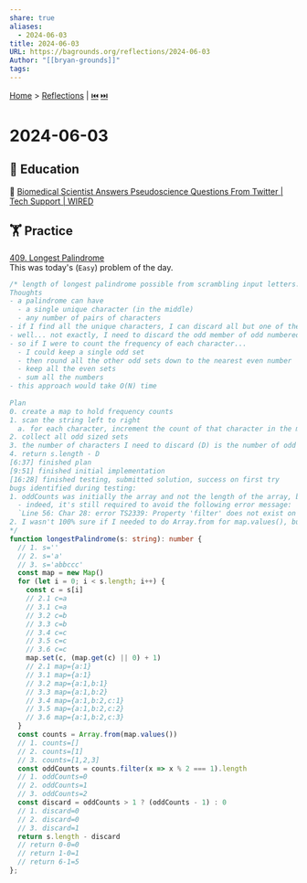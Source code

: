 ```yaml
---  
share: true  
aliases:  
  - 2024-06-03  
title: 2024-06-03  
URL: https://bagrounds.org/reflections/2024-06-03  
Author: "[[bryan-grounds]]"  
tags:   
---  
```

[Home](../index.md) > [Reflections](./index.md) | [⏮️](./2024-06-02.md) [⏭️](./2024-06-04.md)  
# 2024-06-03  
## 🧠 Education  
🎩 [Biomedical Scientist Answers Pseudoscience Questions From Twitter | Tech Support | WIRED](../videos/biomedical-scientist-answers-pseudoscience-questions-from-twitter-tech-support-wired.md)  
  
## 🏋️ Practice  
[409. Longest Palindrome](https://leetcode.com/problems/longest-palindrome)  
This was today's (`Easy`) problem of the day.  
  
```ts  
/* length of longest palindrome possible from scrambling input letters. case sensitive  
Thoughts  
- a palindrome can have  
  - a single unique character (in the middle)  
  - any number of pairs of characters  
- if I find all the unique characters, I can discard all but one of them and keep everything else  
- well... not exactly, I need to discard the odd member of odd numbered sets of characters  
- so if I were to count the frequency of each character...  
  - I could keep a single odd set  
  - then round all the other odd sets down to the nearest even number  
  - keep all the even sets  
  - sum all the numbers  
- this approach would take O(N) time  
  
Plan  
0. create a map to hold frequency counts  
1. scan the string left to right  
  a. for each character, increment the count of that character in the map  
2. collect all odd sized sets  
3. the number of characters I need to discard (D) is the number of odd sets minus one  
4. return s.length - D  
[6:37] finished plan  
[9:51] finished initial implementation  
[16:28] finished testing, submitted solution, success on first try  
bugs identified during testing:  
1. oddCounts was initially the array and not the length of the array, but I treated it like a number  
  - indeed, it's still required to avoid the following error message:  
  `Line 56: Char 28: error TS2339: Property 'filter' does not exist on type 'IterableIterator<any>'.`  
2. I wasn't 100% sure if I needed to do Array.from for map.values(), but I added this in after testing  
*/  
function longestPalindrome(s: string): number {  
  // 1. s=''  
  // 2. s='a'  
  // 3. s='abbccc'  
  const map = new Map()  
  for (let i = 0; i < s.length; i++) {  
    const c = s[i]  
    // 2.1 c=a  
    // 3.1 c=a  
    // 3.2 c=b  
    // 3.3 c=b  
    // 3.4 c=c  
    // 3.5 c=c  
    // 3.6 c=c  
    map.set(c, (map.get(c) || 0) + 1)  
    // 2.1 map={a:1}  
    // 3.1 map={a:1}  
    // 3.2 map={a:1,b:1}  
    // 3.3 map={a:1,b:2}  
    // 3.4 map={a:1,b:2,c:1}  
    // 3.5 map={a:1,b:2,c:2}  
    // 3.6 map={a:1,b:2,c:3}  
  }  
  const counts = Array.from(map.values())  
  // 1. counts=[]  
  // 2. counts=[1]  
  // 3. counts=[1,2,3]  
  const oddCounts = counts.filter(x => x % 2 === 1).length  
  // 1. oddCounts=0  
  // 2. oddCounts=1  
  // 3. oddCounts=2  
  const discard = oddCounts > 1 ? (oddCounts - 1) : 0  
  // 1. discard=0  
  // 2. discard=0  
  // 3. discard=1  
  return s.length - discard  
  // return 0-0=0  
  // return 1-0=1  
  // return 6-1=5  
};  
```  
